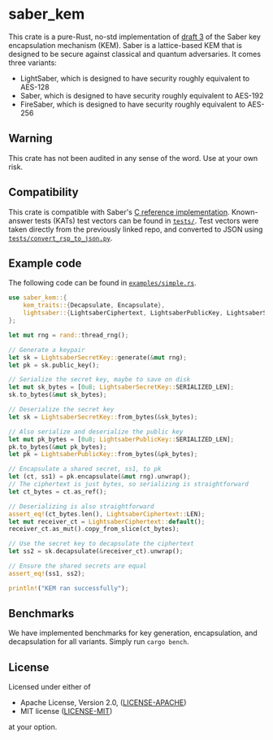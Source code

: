 saber_kem
=========

This crate is a pure-Rust, no-std implementation of [draft 3](https://www.esat.kuleuven.be/cosic/pqcrypto/saber/files/saberspecround3.pdf) of the Saber key encapsulation mechanism (KEM). Saber is a lattice-based KEM that is designed to be secure against classical and quantum adversaries. It comes three variants:

* LightSaber, which is designed to have security roughly equivalent to AES-128
* Saber, which is designed to have security roughly equivalent to AES-192
* FireSaber, which is designed to have security roughly equivalent to AES-256

Warning
-------

This crate has not been audited in any sense of the word. Use at your own risk.

Compatibility
-------------

This crate is compatible with Saber's [C reference implementation](https://github.com/KULeuven-COSIC/SABER/tree/f7f39e4db2f3e22a21e1dd635e0601caae2b4510). Known-answer tests (KATs) test vectors can be found in [`tests/`](tests/). Test vectors were taken directly from the previously linked repo, and converted to JSON using [`tests/convert_rsp_to_json.py`](tests/convert_rsp_to_json.py).

Example code
------------

The following code can be found in [`examples/simple.rs`](examples/simple.rs).

```rust
use saber_kem::{
    kem_traits::{Decapsulate, Encapsulate},
    lightsaber::{LightsaberCiphertext, LightsaberPublicKey, LightsaberSecretKey},
};

let mut rng = rand::thread_rng();

// Generate a keypair
let sk = LightsaberSecretKey::generate(&mut rng);
let pk = sk.public_key();

// Serialize the secret key, maybe to save on disk
let mut sk_bytes = [0u8; LightsaberSecretKey::SERIALIZED_LEN];
sk.to_bytes(&mut sk_bytes);

// Deserialize the secret key
let sk = LightsaberSecretKey::from_bytes(&sk_bytes);

// Also serialize and deserialize the public key
let mut pk_bytes = [0u8; LightsaberPublicKey::SERIALIZED_LEN];
pk.to_bytes(&mut pk_bytes);
let pk = LightsaberPublicKey::from_bytes(&pk_bytes);

// Encapsulate a shared secret, ss1, to pk
let (ct, ss1) = pk.encapsulate(&mut rng).unwrap();
// The ciphertext is just bytes, so serializing is straightforward
let ct_bytes = ct.as_ref();

// Deserializing is also straightforward
assert_eq!(ct_bytes.len(), LightsaberCiphertext::LEN);
let mut receiver_ct = LightsaberCiphertext::default();
receiver_ct.as_mut().copy_from_slice(ct_bytes);

// Use the secret key to decapsulate the ciphertext
let ss2 = sk.decapsulate(&receiver_ct).unwrap();

// Ensure the shared secrets are equal
assert_eq!(ss1, ss2);

println!("KEM ran successfully");
```

Benchmarks
----------

We have implemented benchmarks for key generation, encapsulation, and decapsulation for all variants. Simply run `cargo bench`.

License
-------

Licensed under either of

 * Apache License, Version 2.0, ([LICENSE-APACHE](LICENSE-APACHE))
 * MIT license ([LICENSE-MIT](LICENSE-MIT))

at your option.

